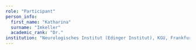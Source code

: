 ```yaml
---
role: "Participant"
person_info: 
  first_name: "Katharina"
  surname: "Imkeller"
  academic_rank: "Dr."
institution: "Neurologisches Institut (Edinger Institut), KGU, Frankfurt am Main"
---
```

